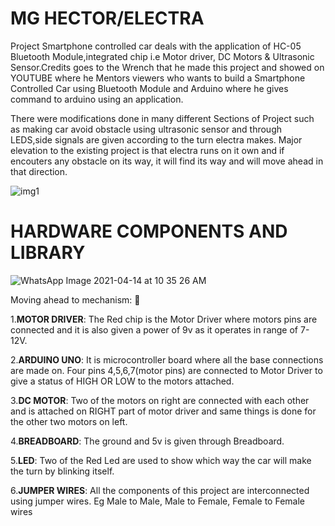 # MG HECTOR/ELECTRA

Project Smartphone controlled car deals with the application of HC-05 Bluetooth Module,integrated chip i.e Motor driver, DC Motors & Ultrasonic Sensor.Credits goes to the Wrench that he made this project and showed on YOUTUBE where he Mentors viewers who wants to build a Smartphone Controlled Car using Bluetooth Module and Arduino where he gives command to arduino using an application.

There were modifications done in many different Sections of Project such as making car avoid obstacle using ultrasonic sensor and through LEDS,side signals are given according to the turn electra makes. Major elevation to the existing project is that electra runs on it own and if encouters any obstacle on its way, it will find its way and will move ahead in that direction.

![img1](https://user-images.githubusercontent.com/69771908/114747781-72705700-9d0e-11eb-96fd-b7f59df36b12.jpg)

# HARDWARE COMPONENTS AND LIBRARY

![WhatsApp Image 2021-04-14 at 10 35 26 AM](https://user-images.githubusercontent.com/69771908/114751121-f972fe80-9d11-11eb-9a5f-d8df0ae8bb3f.jpeg)

Moving ahead to mechanism: :robot:

1.**MOTOR DRIVER**: The Red chip is the Motor Driver where motors pins are connected and                 it is also given a power of 9v as it operates in range of 7-12V.

2.**ARDUINO UNO**: It is microcontroller board where all the base connections are                      made on. Four pins 4,5,6,7(motor pins) are connected to Motor                        Driver to give a status of HIGH OR LOW to the motors attached.

3.**DC MOTOR**: Two of the motors on right are connected with each other and is attached on RIGHT part of motor driver and same things is done for the other two motors on left.

4.**BREADBOARD**: The ground and 5v is given through Breadboard.

5.**LED**: Two of the Red Led are used to show which way the car will make the turn by blinking itself.

6.**JUMPER WIRES**: All the components of this project are interconnected using jumper wires. Eg Male to Male, Male to Female, Female to Female wires

  
